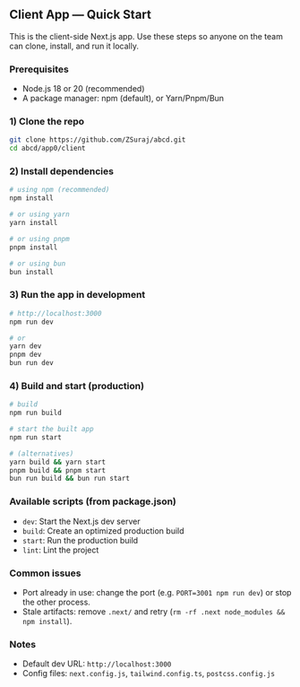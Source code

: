 ## Client App — Quick Start

This is the client-side Next.js app. Use these steps so anyone on the team can clone, install, and run it locally.

### Prerequisites

- Node.js 18 or 20 (recommended)
- A package manager: npm (default), or Yarn/Pnpm/Bun

### 1) Clone the repo

```bash
git clone https://github.com/ZSuraj/abcd.git
cd abcd/app0/client
```

### 2) Install dependencies

```bash
# using npm (recommended)
npm install

# or using yarn
yarn install

# or using pnpm
pnpm install

# or using bun
bun install
```

### 3) Run the app in development

```bash
# http://localhost:3000
npm run dev

# or
yarn dev
pnpm dev
bun run dev
```

### 4) Build and start (production)

```bash
# build
npm run build

# start the built app
npm run start

# (alternatives)
yarn build && yarn start
pnpm build && pnpm start
bun run build && bun run start
```

### Available scripts (from package.json)

- `dev`: Start the Next.js dev server
- `build`: Create an optimized production build
- `start`: Run the production build
- `lint`: Lint the project

### Common issues

- Port already in use: change the port (e.g. `PORT=3001 npm run dev`) or stop the other process.
- Stale artifacts: remove `.next/` and retry (`rm -rf .next node_modules && npm install`).

### Notes

- Default dev URL: `http://localhost:3000`
- Config files: `next.config.js`, `tailwind.config.ts`, `postcss.config.js`
